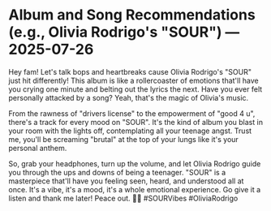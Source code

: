 # Album and Song Recommendations (e.g., Olivia Rodrigo's "SOUR") — 2025-07-26

Hey fam! Let's talk bops and heartbreaks cause Olivia Rodrigo's "SOUR" just hit differently! This album is like a rollercoaster of emotions that'll have you crying one minute and belting out the lyrics the next. Have you ever felt personally attacked by a song? Yeah, that's the magic of Olivia's music.

From the rawness of "drivers license" to the empowerment of "good 4 u", there's a track for every mood on "SOUR". It's the kind of album you blast in your room with the lights off, contemplating all your teenage angst. Trust me, you'll be screaming "brutal" at the top of your lungs like it's your personal anthem.

So, grab your headphones, turn up the volume, and let Olivia Rodrigo guide you through the ups and downs of being a teenager. "SOUR" is a masterpiece that'll have you feeling seen, heard, and understood all at once. It's a vibe, it's a mood, it's a whole emotional experience. Go give it a listen and thank me later! Peace out. 🤘🎶 #SOURVibes #OliviaRodrigo